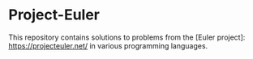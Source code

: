 # Project-Euler
This repository contains solutions to problems from the [Euler project]: https://projecteuler.net/  in various programming languages.

